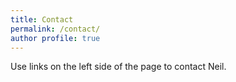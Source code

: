```yaml
---
title: Contact
permalink: /contact/
author profile: true
---
```


Use links on the left side of the page to contact Neil.
